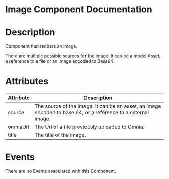 # Image Component Documentation

# Description

Component that renders an image.

There are multiple possible sources for the image. It can be a model Asset, a reference to a file or an image encoded to Base64.

# Attributes

| Attribute | Description                                                                                                   |
| --------- | ------------------------------------------------------------------------------------------------------------- |
| source    | The source of the image. It can be an asset, an image encoded to base 64, or a reference to a external image. |
| omniaUrl  | The Url of a file previously uploaded to Omnia.                                                               |
| title     | The title of the image.                                                                                       |

# Events

There are no Events associated with this Component.
